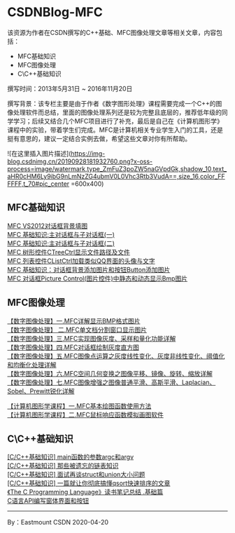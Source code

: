 # CSDNBlog-MFC

该资源为作者在CSDN撰写的C++基础、MFC图像处理文章等相关文章，内容包括：
- MFC基础知识
- MFC图像处理
- C\C++基础知识

撰写时间：2013年5月31日 ~ 2016年11月20日

撰写背景：该专栏主要是由于作者《数字图形处理》课程需要完成一个C++的图像处理软件而总结，里面的图像处理系列还是较为完整且底层的，推荐低年级的同学学习；后续又结合几个MFC项目进行了补充，最后是自己在《计算机图形学》课程中的实验，带着学生们完成。MFC是计算机相关专业学生入门的工具，还是挺有意思的，建议一定结合实例去做，希望这些文章对你有所帮助。

![在这里插入图片描述](https://img-blog.csdnimg.cn/20190928181932760.png?x-oss-process=image/watermark,type_ZmFuZ3poZW5naGVpdGk,shadow_10,text_aHR0cHM6Ly9ibG9nLmNzZG4ubmV0L0Vhc3Rtb3VudA==,size_16,color_FFFFFF,t_70#pic_center =600x400)

## MFC基础知识

[MFC VS2012对话框背景填图](https://blog.csdn.net/Eastmount/article/details/9003076 ) <br />
[MFC 基础知识:主对话框与子对话框(一)](https://blog.csdn.net/Eastmount/article/details/9052787) <br />
[MFC 基础知识:主对话框与子对话框(二)](https://blog.csdn.net/Eastmount/article/details/9052797) <br />
[MFC 树形控件CTreeCtrl显示文件路径及文件](https://blog.csdn.net/Eastmount/article/details/19120567) <br />
[MFC 列表控件CListCtrl加载类似QQ界面的头像与文字](https://blog.csdn.net/Eastmount/article/details/20085489) <br />
[MFC 基础知识：对话框背景添加图片和按钮Button添加图片](https://blog.csdn.net/Eastmount/article/details/45297399) <br />
[MFC 对话框Picture Control(图片控件)中静态和动态显示Bmp图片](https://blog.csdn.net/Eastmount/article/details/26404733) <br />


## MFC图像处理

[【数字图像处理】一.MFC详解显示BMP格式图片](https://blog.csdn.net/Eastmount/article/details/18238863) <br />
[【数字图像处理】 二.MFC单文档分割窗口显示图片](https://blog.csdn.net/Eastmount/article/details/18987539) <br />
[【数字图像处理】三.MFC实现图像灰度、采样和量化功能详解](https://blog.csdn.net/Eastmount/article/details/46010637) <br />
[【数字图像处理】四.MFC对话框绘制灰度直方图](https://blog.csdn.net/Eastmount/article/details/46237463) <br />
[【数字图像处理】五.MFC图像点运算之灰度线性变化、灰度非线性变化、阈值化和均衡化处理详解](https://blog.csdn.net/Eastmount/article/details/46312145) <br />
[【数字图像处理】六.MFC空间几何变换之图像平移、镜像、旋转、缩放详解](https://blog.csdn.net/Eastmount/article/details/46345299) <br />
[【数字图像处理】七.MFC图像增强之图像普通平滑、高斯平滑、Laplacian、Sobel、Prewitt锐化详解](https://blog.csdn.net/Eastmount/article/details/46378783) <br />

[【计算机图形学课程】一.MFC基本绘图函数使用方法](https://blog.csdn.net/Eastmount/article/details/53180524) <br />
[【计算机图形学课程】二.MFC鼠标响应函数模拟画图软件](https://blog.csdn.net/Eastmount/article/details/53192634) <br />

## C\C++基础知识

[[C/C++基础知识] main函数的参数argc和argv](https://blog.csdn.net/Eastmount/article/details/20413773) <br />
[[C/C++基础知识] 那些被遗忘的链表知识](https://blog.csdn.net/Eastmount/article/details/22224949) <br />
[[C/C++基础知识] 面试再谈struct和union大小问题](https://blog.csdn.net/Eastmount/article/details/48667317) <br />
[[C/C++基础知识] 一篇就让你彻底搞懂qsort快速排序的文章](https://blog.csdn.net/Eastmount/article/details/49039741) <br />
[《The C Programming Language》读书笔记总结 .基础篇](https://blog.csdn.net/Eastmount/article/details/49212761 ) <br />
[C语言API编写窗体界面和按钮](https://blog.csdn.net/Eastmount/article/details/26902307) <br />


---

By：Eastmount CSDN 2020-04-20



